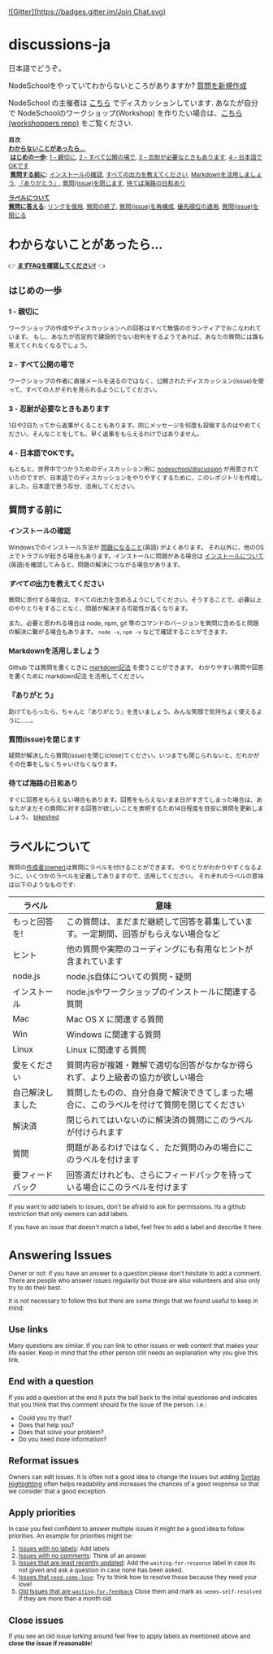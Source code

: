 [![Gitter](https://badges.gitter.im/Join Chat.svg)](https://gitter.im/nodeschool/nodeschool-japan?utm_source=badge&utm_medium=badge&utm_campaign=pr-badge&utm_content=badge)

# discussions-ja

日本語でどうぞ。

NodeSchoolをやっていてわからないところがありますか? [質問を新規作成](https://github.com/nodeschool/discussions-ja/issues) 

NodeSchool の主催者は [こちら](https://github.com/nodeschool/organizers) でディスカッションしています. あなたが自分で NodeSchoolのワークショップ(Workshop) を作りたい場合は、[こちら(workshoppers repo)](https://github.com/nodeschool/workshoppers) をご覧ください.

<sub>
<b>目次</b><br/>
<b><a href="#わからないことがあったら…">わからないことがあったら…</a></b><br/>
&nbsp;<b><a href="#はじめの一歩">はじめの一歩</a>:</b>
<a href="#1---親切に">1 - 親切に</a>,
<a href="#2---すべて公開の場で">2 - すべて公開の場で</a>,
<a href="#3---忍耐が必要なときもあります">3 - 忍耐が必要なときもあります</a>,
<a href="#4---日本語でOKです">4 - 日本語でOKです</a><br/>
&nbsp;<b><a href="#質問する前に">質問する前に</a>:</b>
<a href="#インストールの確認">インストールの確認</a>,
<a href="#すべての出力を教えてください">すべての出力を教えてください</a>,
<a href="#Markdownを活用しましょう">Markdownを活用しましょう</a>,
<a href="#『ありがとう』">『ありがとう』</a>,
<a href="#質問(issue)を閉じます">質問(issue)を閉じます</a>,
<a href="#待てば海路の日和あり">待てば海路の日和あり</a><br/>

<b><a href="#ラベルについて">ラベルについて</a><br/></b>
<b><a href="#質問に答える">質問に答える</a>:</b>
<a href="#リンクを使用">リンクを使用</a>,
<a href="#質問の終了">質問の終了</a>,
<a href="#質問(issue)を再構成">質問(issue)を再構成</a>,
<a href="#優先順位の適用">優先順位の適用</a>,
<a href="#質問(issue)を閉じる">質問(issue)を閉じる</a>
</sub>

# わからないことがあったら…

:point_right: [**まずFAQを確認してください!**](FAQ.md) :point_left:

## はじめの一歩

### 1 - 親切に

ワークショップの作成やディスカッションへの回答はすべて無償のボランティアでおこなわれています。
もし、あなたが否定的で建設的でない批判をするようであれば、あなたの質問には誰も答えてくれなくなるでしょう。

### 2 - すべて公開の場で

ワークショップの作者に直接メールを送るのではなく、公開されたディスカッション(issue)を使って、すべての人がそれを見られるようにしてください。

### 3 - 忍耐が必要なときもあります

1日や2日たってから返事がくることもあります。同じメッセージを何度も投稿するのはやめてください。そんなことをしても、早く返事をもらえるわけではありません。

### 4 - 日本語でOKです。

もともと、世界中でつかうためのディスカッション用に [nodeschool/discussion](https://github.com/nodeschool/discussions) が用意されていたのですが、日本語でのディスカッションをやりやすくするために、このレポジトリを作成しました。日本語で思う存分、活用してください。

## 質問する前に

### インストールの確認

Windowsでのインストール方法が [問題になること](https://github.com/nodeschool/discussions/issues?q=is%3Aissue+label%3Awindows+)(英語) がよくあります。
それ以外に、他のOS上でトラブルが起きる場合もあります。インストールに問題がある場合は [インストールについて](https://github.com/nodeschool/discussions/wiki/Installation-suggestions)(英語)を確認してみると、問題の解決につながる場合があります。

### *すべての*出力を教えてください

質問に添付する場合は、すべての出力を含めるようにしてください。そうすることで、必要以上のやりとりをすることなく、問題が解決する可能性が高くなります。

また、必要と思われる場合は node, npm, git 等のコマンドのバージョンを質問に含めると問題の解決に繋がる場合もあります。 `node -v`, `npm -v` などで確認することができます。

### Markdownを活用しましょう

Github では質問を書くときに [markdown記法](https://help.github.com/articles/github-flavored-markdown/) を使うことができます。
わかりやすい質問や回答を書くために markdown記法 を活用してください。

### 『ありがとう』

助けてもらったら、ちゃんと『ありがとう』を言いましょう。みんな笑顔で気持ちよく使えるように……。

### 質問(issue)を閉じます

疑問が解決したら質問(issue)を閉じ(close)てください。いつまでも閉じられないと、だれかがその仕事をしなくちゃいけなくなります。

### 待てば海路の日和あり

すぐに回答をもらえない場合もあります。回答をもらえないまま日がすぎてしまった場合は、あなたがまだその質問に対する回答が欲しいことを表明するため14日程度を目安に質問を更新しましょう。 [bikeshed](http://en.wiktionary.org/wiki/bikeshedding)

# ラベルについて

質問の[作成者(owner)](https://github.com/orgs/nodeschool/teams/owners)は質問にラベルを付けることができます。
やりとりがわかりやすくなるように、いくつかのラベルを定義してありますので、活用してください。
それぞれのラベルの意味は以下のようなものです:

| ラベル           | 意味                                                                                       |
|------------------|-------------------------------------------------------------------------------------------- |
| もっと回答を!    | この質問は、まだまだ継続して回答を募集しています。一定期間、回答がもらえない場合など       |
| ヒント           | 他の質問や実際のコーディングにも有用なヒントが含まれています                               |
| node.js          | node.js自体についての質問・疑問                                                            |
| インストール     | node.jsやワークショップのインストールに関連する質問                                        |
| Mac              | Mac OS X に関連する質問                                                                    |
| Win              | Windows に関連する質問                                                                     |
| Linux            | Linux に関連する質問                                                                       |
| 愛をください     | 質問内容が複雑・難解で適切な回答がなかなか得られず、より上級者の協力が欲しい場合           |
| 自己解決しました | 質問したものの、自分自身で解決できてしまった場合に、このラベルを付けて質問を閉じてください |
| 解決済           | 閉じられてはいないのに解決済の質問にこのラベルが付けられます                               |
| 質問             | 問題があるわけではなく、ただ質問のみの場合にこのラベルを付けます                           |
| 要フィードバック | 回答済だけれども、さらにフィードバックを待っている場合にこのラベルを付けます               |

If you want to add labels to issues, don't be afraid to ask for permissions. Its a github restriction that only owners can add labels.

If you have an issue that doesn't match a label, feel free to add a label and describe it here.

# Answering Issues

Owner or not: If you have an answer to a question please don't hesitate to add a comment. There are people who answer issues regularily but those are also volunteers and also only try to do their best.

It is not necessary to follow this but there are some things that we found useful to keep in mind:

## Use links

Many questions are similar. If you can link to other issues or web content that makes your life easier. Keep in mind that the other person still needs an explanation why you give this link.

## End with a question

If you add a question at the end it puts the ball back to the inital questionee and indicates that you think that this comment should fix the issue of the person. i.e.:

 - Could you try that?
 - Does that help you?
 - Does that solve your problem?
 - Do you need more information?

## Reformat issues

Owners can edit issues. It is often not a good idea to change the issues but adding [Syntax Highlighting](https://help.github.com/articles/github-flavored-markdown/#syntax-highlighting) often helps readability and increases the chances of a good response so that we consider that a good exception.

## Apply priorities

In case you feel confident to answer multiple issues it might be a good idea to follow priorities. An example for priorities might be:

1. [Issues with no labels](https://github.com/nodeschool/discussions/issues?q=is%3Aopen+is%3Aissue+no%3Alabel): Add labels
2. [Issues with no comments](https://github.com/nodeschool/discussions/issues?q=is%3Aopen+is%3Aissue+comments%3A0+): Think of an answer
3. [Issues that are least recently updated](https://github.com/nodeschool/discussions/issues?q=is%3Aissue+is%3Aopen+no%3Alabels): Add the `waiting-for-response` label in case its not given and ask a question in case none has been asked.
4. [Issues that `need-some-love`](https://github.com/nodeschool/discussions/issues?q=is%3Aopen+is%3Aissue+label%3Aneeds-some-love): Try to think how to resolve those because they need your love!
5. [Old Issues that are `waiting-for-feedback`](https://github.com/nodeschool/discussions/issues?q=is%3Aopen+is%3Aissue+label%3Awaiting-for-feedback+sort%3Acreated-asc) Close them and mark as `seems-self-resolved` if they are more than a month old

## Close issues

If you see an old issue lurking around feel free to apply labels as mentioned above and **close the issue if reasonable**!



